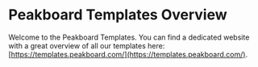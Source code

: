# Peakboard Templates Overview
Welcome to the Peakboard Templates. You can find a dedicated website with a great overview of all our templates here:  [https://templates.peakboard.com/](https://templates.peakboard.com/).
 

